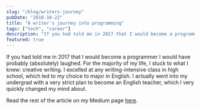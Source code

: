 ```yaml
---
slug: "/blog/writers-journey"
pubDate: "2018-10-22"
title: "A writer's journey into programming"
tags: ["tech", "career"]
description: "If you had told me in 2017 that I would become a programmer I would have probably (absolutely) laughed. Read about my journey from content writing in radio to software development."
featured: true
---
```


If you had told me in 2017 that I would become a programmer I would have probably (absolutely) laughed. For the majority of my life, I stuck to what I knew: creative writing. I excelled at any writing-intensive class in high school, which led to my choice to major in English. I actually went into my undergrad with a very strict plan to become an English teacher, which I very quickly changed my mind about.

Read the rest of the article on my Medium page <a href="https://levelup.gitconnected.com/a-writers-journey-into-programming-eb16198773a1" target="_blank" rel="noopener noreferrer">here</a>.